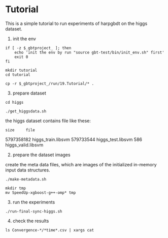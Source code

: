 Tutorial
=============

This is a simple tutorial to run experiments of harpgbdt on the higgs dataset.


1. init the env

```
if [ -z $_gbtproject_ ]; then 
    echo 'init the env by run "source gbt-test/bin/init_env.sh" first'
    exit 0
fi

mkdir tutorial
cd tutorial

cp -r $_gbtproject_/run/19.Tutorial/* .
```


3. prepare dataset

```
cd higgs

./get_higgsdata.sh

```

the higgs dataset contains file like these:

    size     file
 5797358182  higgs_train.libsvm
  579733544  higgs_test.libsvm
        586  higgs_valid.libsvm


2. prepare the dataset images

create the meta data files, which are images of the initialized in-memory input data structures.

```
./make-metadata.sh

mkdir tmp
mv SpeedUp-xgboost-g++-omp* tmp

```

3. run the experiments

```
./run-final-sync-higgs.sh
```

4. check the results

```
ls Convergence-*/*time*.csv | xargs cat
```





